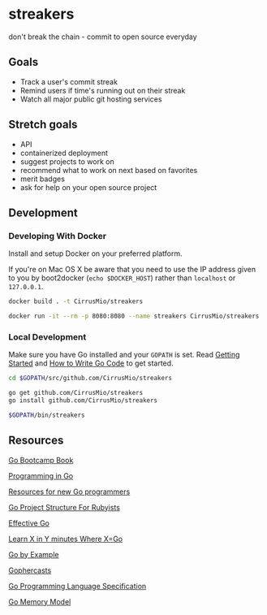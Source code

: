 streakers
=========

don't break the chain - commit to open source everyday


## Goals

- Track a user's commit streak
- Remind users if time's running out on their streak
- Watch all major public git hosting services


## Stretch goals

- API
- containerized deployment
- suggest projects to work on
- recommend what to work on next based on favorites
- merit badges
- ask for help on your open source project

## Development

### Developing With Docker

Install and setup Docker on your preferred platform.

If you're on Mac OS X be aware that you need to use the IP address given to you by boot2docker (`echo $DOCKER_HOST`) rather than `localhost` or `127.0.0.1`.

```sh
docker build . -t CirrusMio/streakers

docker run -it --rm -p 8080:8080 --name streakers CirrusMio/streakers
```

### Local Development

Make sure you have Go installed and your `GOPATH` is set.
Read [Getting Started](http://golang.org/doc/install) and [How to Write Go Code](http://golang.org/doc/code.html) to get started.

```sh
cd $GOPATH/src/github.com/CirrusMio/streakers

go get github.com/CirrusMio/streakers
go install github.com/CirrusMio/streakers

$GOPATH/bin/streakers
```

## Resources

[Go Bootcamp Book](http://www.golangbootcamp.com/book)

[Programming in Go](http://www.golang-book.com/)

[Resources for new Go programmers](http://dave.cheney.net/resources-for-new-go-programmers)

[Go Project Structure For Rubyists](http://gofullstack.com/articles/go-project-structure-for-rubyists.html)

[Effective Go](http://golang.org/doc/effective_go.html)

[Learn X in Y minutes Where X=Go](http://learnxinyminutes.com/docs/go/)

[Go by Example](https://gobyexample.com/)

[Gophercasts](https://gophercasts.io)

[Go Programming Language Specification](http://golang.org/ref/spec)

[Go Memory Model](http://golang.org/ref/mem)
